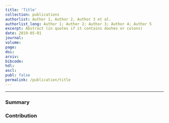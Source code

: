 ```yaml
---
title: 'Title'
collection: publications
authorlist: Author 1, Author 2, Author 3 et al.
authorlist_long: Author 1; Author 2; Author 3; Author 4; Author 5
excerpt: Abstract (in quotes if it contains dashes or colons)
date: 2019-05-01
journal: 
volume: 
page: 
doi: 
arxiv: 
bibcode: 
hdl: 
ascl: 
publ: false
permalink: /publication/title
---
```


*****

### Summary


### Contribution
